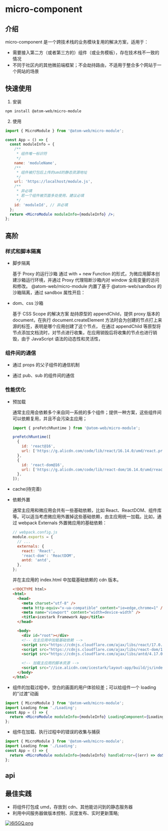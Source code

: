 # micro-component

## 介绍

micro-component 是一个跨技术栈的业务模块复用的解决方案，适用于：

- 需要接入第二方（或者第三方的）组件（或业务模板），存在技术栈不一致的情况
- 不同于社区内的其他微前端框架；不会劫持路由，不适用于整合多个网站于一个网站的场景

## 快速使用

1. 安装

```bash
npm install @atom-web/micro-module
```

2. 使用

```jsx
import { MicroModule } from '@atom-web/micro-module';

const App = () => {
  const moduleInfo = {
    /**
     * 组件唯一标识符
     */
    name: 'moduleName',
    /**
     * 组件被打包后上传的umd的静态资源地址
     */
    url: 'https://localhost/module.js',
    /**
     * 非必填
     * 若一个组件被页面多处使用，建议必填
     */
    id: 'moduleId', // 非必填
  };
  return <MicroModule moduleInfo={moduleInfo} />;
};
```

## 高阶

### 样式和脚本隔离

- 脚步隔离

  基于 Proxy 的运行沙箱
  通过 with + new Function 的形式，为微应用脚本创建沙箱运行环境，并通过 Proxy 代理阻断沙箱内对 window 全局变量的访问和修改。
  @atom-web/micro-module 内置了基于 @atom-web/sandbox 的沙箱隔离，通过 sandbox 属性开启：

- dom、css 沙箱

  基于 CSS Scope 的解决方案
  劫持原型的 appendChild，提供 proxy 版本的 document，在执行 document.createElement 方法时会为创建的节点打上来源的标签，表明是哪个应用创建了这个节点， 在通过 appendChild 等原型将节点添加文档流时，对节点进行收集，在应用销毁后将收集的节点也进行销毁，由于 JavaScript 语法的动态性和灵活性，

### 组件间的通信

- 通过 props 的父子组件的通信机制

- 通过 pub、sub 的组件间的通信

### 性能优化

- 预加载

  通常主应用会依赖多个来自同一系统的多个组件；提供一种方案，这些组件间可以依赖复用，并且不会污染主应用；

  ```javascript
  import { preFetchRuntime } from '@atom-web/micro-module';

  preFetchRuntime([
    {
      id: 'react@16',
      url: ['https://g.alicdn.com/code/lib/react/16.14.0/umd/react.production.min.js'],
    },
    {
      id: 'react-dom@16',
      url: ['https://g.alicdn.com/code/lib/react-dom/16.14.0/umd/react-dom.production.min.js'],
    },
  ]);
  ```

- cache(待完善)

- 依赖外置

  通常主应用和微应用会共有一些基础依赖，比如 React、ReactDOM、组件库等。可以适当考虑微应用外置掉这些基础依赖，由主应用统一加载。比如，通过 webpack Externals 外置微应用的基础依赖：

  ```javascript
  // webpack.config.js
  module.exports = {
    // ...
    externals: {
      react: 'React',
      'react-dom': 'ReactDOM',
      antd: 'antd',
    },
  };
  ```

  并在主应用的 index.html 中加载基础依赖的 cdn 版本。

  ```html
  <!DOCTYPE html>
  <html>
    <head>
      <meta charset="utf-8" />
      <meta http-equiv="x-ua-compatible" content="ie=edge,chrome=1" />
      <meta name="viewport" content="width=device-width" />
      <title>icestark Framework App</title>
    </head>

    <body>
      <div id="root"></div>
      <!-- 在主应用中加载基础依赖 -->
      <script src="https://cdnjs.cloudflare.com/ajax/libs/react/17.0.0/cjs/react.production.min.js"></script>
      <script src="https://cdnjs.cloudflare.com/ajax/libs/react-dom/17.0.0/cjs/react-dom.production.min.js"></script>
      <script src="https://cdnjs.cloudflare.com/ajax/libs/antd/4.17.0-alpha.8/antd.min.js"></script>

      <!-- 加载主应用的脚本资源 -->
      <script src="//ice.alicdn.com/icestark/layout-app/build/js/index.js"></script>
    </body>
  </html>
  ```

- 组件的加载过程中，空白的画面的用户体验较差；可以给组件一个 loading 的"过渡"动画

```jsx
import { MicroModule } from '@atom-web/micro-module';
import Loading from './Loading';
const App = () => {
  return <MicroModule moduleInfo={moduleInfo} LoadingComponent={Loading} />;
};
```

- 组件在加载、执行过程中的错误的收集与捕获

```jsx
import { MicroModule } from '@atom-web/micro-module';
import Loading from './Loading';
const App = () => {
  return <MicroModule moduleInfo={moduleInfo} handleError={(err) => doSomeThing(err)} />;
};
```

## api

## 最佳实践

- 将组件打包成 umd，存放到 cdn、其他能访问到的静态服务器
- 利用中间服务器做版本控制、灰度发布、实时更新策略;

[![i6i5GQ.png](https://i.328888.xyz/2023/04/18/i6i5GQ.png)](https://imgloc.com/i/i6i5GQ)
